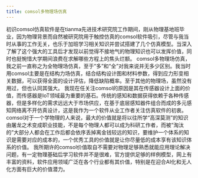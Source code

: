 ```yaml
---
title: comsol多物理场仿真
---
```


初识comsol仿真软件是在tianma先进技术研究院工作期间，刚从物理基地班毕业，因为物理背景而自然被研究院用于触控仿真的comsol软件吸引，尽管与我当时从事的工作无关，也乐于加班学习相关知识并尝试搭建了几个仿真模型。当深入了解了这个强大的工具后才发现以前觉得不接地气的物理知识也可以发挥价值，同时也挺惋惜大学期间浪费在求解哪些方程上的焦头烂额。 comsol多物理场仿真，我之前一直称之为全物理场仿真，至于“多”和“全”对我来说并无多少区别。我当时用comsol主要是在结构力场仿真，结合结构设计图和材料参数，得到应力形变相关数据，可以获得全面的设计评估，降低缺陷概率。至于其他的物理场，虽然没有用过，但也认同其强大。 我现在任关注comsol的原因是其在传感器设计上面的价值，而传感器是IoT领域最为重要的基石。传统的感知和数据获得依赖于各种传感器，但是多样化的需求远远大于市场供应，在基于底层感知器件组合而成的多元感知网络离不开仿真设计，这是我作为一个软件从业工作者关注仿真软件的初衷。 comsol对于一个学物理的人来说，最大的价值就是将以往所学“高深莫测”的知识由屠龙之术变成职业技能，不是每个物理人都可以成为科研工作者，而被“淘汰的”大部分人都会在工作后都会依序丢掉离金钱较远的知识，要维护一个体系的知识是需要对应的成本的，一个优秀工具的价值就是让你尽量低的成本享有该知识体系的价值。 我所期许的comsol价值取自不需要对物理足够熟悉就能应用理论解决问题，有一定物理基础后学习软件并不是很难，官方提供足够的样例模型，网上有丰富的资料，软件应用领域广泛在各个行业都有其价值，特别是在迎合AI化和无人化方面有巨大的价值潜力。